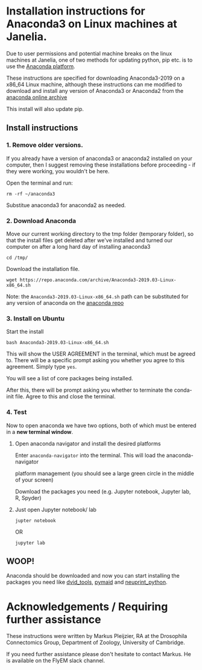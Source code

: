 # Installation instructions for Anaconda3 on Linux machines at Janelia.

Due to user permissions and potential machine breaks on the linux machines at Janelia, 
one of two methods for updating python, pip etc. is to use the [Anaconda platform](www.anaconda.org). 

These instructions are specified for downloading Anaconda3-2019 on a x86_64 Linux machine, although these 
instructions can me modified to download and install any version of Anaconda3 or Anaconda2 
from the [anaconda online archive](https://repo.anaconda.com/archive/) 

This install will also update pip. 

## Install instructions

### 1. Remove older versions.

If you already have a version of anaconda3 or anaconda2 installed on your computer, then I suggest
removing these installations before proceeding - if they were working, you wouldn't be here. 

Open the terminal and run:

``` 
rm -rf ~/anaconda3
```

Substitue anaconda3 for anaconda2 as needed.

### 2. Download Anaconda

Move our current working directory to the tmp folder (temporary folder), 
so that the install files get deleted after we've installed and turned our 
computer on after a long hard day of installing anaconda3

```
cd /tmp/
```

Download the installation file.


```
wget https://repo.anaconda.com/archive/Anaconda3-2019.03-Linux-x86_64.sh
```

Note: the `Anaconda3-2019.03-Linux-x86_64.sh` path can be substituted for any 
version of anaconda on the [anaconda repo](https://repo.anaconda.com/archive/)


### 3. Install on Ubuntu

Start the install

```
bash Anaconda3-2019.03-Linux-x86_64.sh
```

This will show the USER AGREEMENT in the terminal, which must be agreed to. There will be 
a specific prompt asking you whether you agree to this agreement. Simply type `yes`.

You will see a list of core packages being installed. 

After this, there will be prompt asking you whether to terminate the conda-init file.
Agree to this and close the terminal. 

### 4. Test

Now to open anaconda we have two options, both of which must be entered in a **new terminal window**.

1. Open anaconda navigator and install the desired platforms
	
 	Enter `anaconda-navigator` into the terminal. This will load the anaconda-navigator 

 	platform management (you should see a large green circle in the middle of your screen)

	Download the packages you need (e.g. Jupyter notebook, Jupyter lab, R, Spyder)

1. Just open Jupyter notebook/ lab

 	`jupter notebook` 
	
	OR
	
	 `jupyter lab`


## WOOP! 
Anaconda should be downloaded and now you can start installing the packages you need like [dvid_tools](https://github.com/flyconnectome/dvid_tools), [pymaid](https://pymaid.readthedocs.io/en/latest/) and [neuprint_python](https://neuprint-python.readthedocs.io/en/latest/).



# Acknowledgements / Requiring further assistance 

These instructions were written by Markus Pleijzier, RA at the Drosophila Connectomics Group, Department of Zoology, University of Cambridge.

If you need further assistance please don't hesitate to contact Markus. He is available on the FlyEM slack channel.







